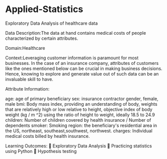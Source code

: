 # Applied-Statistics
Exploratory Data Analysis of healthcare data 

Data Description:The data at hand contains medical costs of people characterized by certain attributes.

Domain:Healthcare

Context:Leveraging customer information is paramount for most businesses. In the case
of an insurance company, attributes of customers like the ones mentioned
below can be crucial in making business decisions. Hence, knowing to explore
and generate value out of such data can be an invaluable skill to have.

Attribute Information:

age: age of primary beneficiary
sex: insurance contractor gender, female, male
bmi: Body mass index, providing an understanding of body, weights that are relatively high or low relative to height, objective index of body weight (kg / m ^2) using the ratio of height to weight, ideally 18.5 to 24.9
children: Number of children covered by health insurance / Number of dependents
smoker: Smoking
region: the beneficiary's residential area in the US, northeast, southeast,southwest, northwest.
charges: Individual medical costs billed by health insurance.

Learning Outcomes:
 Exploratory Data Analysis
 Practicing statistics using Python
 Hypothesis testing

